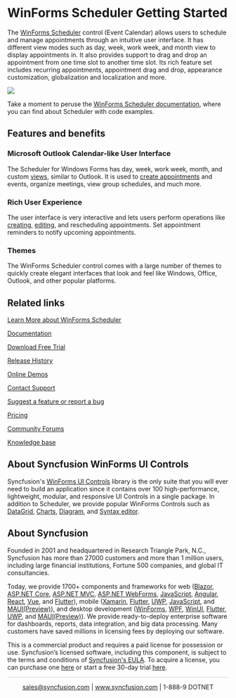 # WinForms Scheduler Getting Started

The [WinForms Scheduler](https://www.syncfusion.com/winforms-ui-controls/scheduler?utm_source=github&utm_medium=listing&utm_campaign=winforms-scheduler-github-samples) control (Event Calendar) allows users to schedule and manage appointments through an intuitive user interface. It has different view modes such as day, week, work week, and month view to display appointments in. It also provides support to drag and drop an appointment from one time slot to another time slot. Its rich feature set includes recurring appointments, appointment drag and drop, appearance customization, globalization and localization and more.

![](Images/GettingStarted_Image.png)

Take a moment to peruse the [WinForms Scheduler documentation](https://help.syncfusion.com/windowsforms/scheduler/overview?utm_source=github&utm_medium=listing&utm_campaign=winforms-scheduler-github-samples), where you can find about Scheduler with code examples.

## Features and benefits

### Microsoft Outlook Calendar-like User Interface
The Scheduler for Windows Forms has day, week, work week, month, and custom [views](https://help.syncfusion.com/windowsforms/scheduler/getting-started#changing-views?utm_source=github&utm_medium=listing&utm_campaign=winforms-scheduler-github-samples), similar to Outlook. It is used to [create appointments](https://help.syncfusion.com/windowsforms/scheduler/getting-started#schedule-appointment?utm_source=github&utm_medium=listing&utm_campaign=winforms-scheduler-github-samples) and events, organize meetings, view group schedules, and much more. 

### Rich User Experience
The user interface is very interactive and lets users perform operations like [creating](https://help.syncfusion.com/windowsforms/scheduler/getting-started#insert?utm_source=github&utm_medium=listing&utm_campaign=winforms-scheduler-github-samples), [editing](https://help.syncfusion.com/windowsforms/scheduler/getting-started#modify?utm_source=github&utm_medium=listing&utm_campaign=winforms-scheduler-github-samples), and rescheduling appointments. Set appointment reminders to notify upcoming appointments.  

### Themes
The WinForms Scheduler control comes with a large number of themes to quickly create elegant interfaces that look and feel like Windows, Office, Outlook, and other popular platforms.

## Related links
[Learn More about WinForms Scheduler](https://www.syncfusion.com/winforms-ui-controls/scheduler?utm_source=github&utm_medium=listing&utm_campaign=winforms-scheduler-github-samples)

[Documentation](https://help.syncfusion.com/windowsforms/schedule/overview?utm_source=github&utm_medium=listing&utm_campaign=winforms-scheduler-github-samples)

[Download Free Trial](https://www.syncfusion.com/downloads/windowsforms?utm_source=github&utm_medium=listing&utm_campaign=winforms-scheduler-github-samples)

[Release History](https://help.syncfusion.com/windowsforms/release-notes/v19.4.0.43?utm_source=github&utm_medium=listing&utm_campaign=winforms-scheduler-github-samples)

[Online Demos](https://github.com/syncfusion/winforms-demos/?utm_source=github&utm_medium=listing&utm_campaign=winforms-scheduler-github-samples)

[Contact Support](https://www.syncfusion.com/support/directtrac/incidents/newincident/?utm_source=github&utm_medium=listing&utm_campaign=winforms-scheduler-github-samples)

[Suggest a feature or report a bug](https://www.syncfusion.com/feedback/winforms?utm_source=github&utm_medium=listing&utm_campaign=winforms-scheduler-github-samples)

[Pricing](https://www.syncfusion.com/sales/products/windowsforms?utm_source=github&utm_medium=listing&utm_campaign=winforms-scheduler-github-samples)

[Community Forums](https://www.syncfusion.com/forums?utm_source=github&utm_medium=listing&utm_campaign=winforms-scheduler-github-samples)

[Knowledge base](https://www.syncfusion.com/kb?utm_source=github&utm_medium=listing&utm_campaign=winforms-scheduler-github-samples)

## About Syncfusion WinForms UI Controls
Syncfusion's [WinForms UI Controls](https://www.syncfusion.com/winforms-ui-controls?utm_source=github&utm_medium=listing&utm_campaign=winforms-scheduler-github-samples) library is the only suite that you will ever need to build an application since it contains over 100 high-performance, lightweight, modular, and responsive UI Controls in a single package. In addition to Scheduler, we provide popular WinForms Controls such as [DataGrid](https://www.syncfusion.com/winforms-ui-controls/datagrid?utm_source=github&utm_medium=listing&utm_campaign=winforms-scheduler-github-samples), [Charts](https://www.syncfusion.com/winforms-ui-controls/chart?utm_source=github&utm_medium=listing&utm_campaign=winforms-scheduler-github-samples), [Diagram](https://www.syncfusion.com/winforms-ui-controls/diagram?utm_source=github&utm_medium=listing&utm_campaign=winforms-scheduler-github-samples), and [Syntax editor](https://www.syncfusion.com/winforms-ui-controls/syntax-editor?utm_source=github&utm_medium=listing&utm_campaign=winforms-scheduler-github-samples).

## About Syncfusion
Founded in 2001 and headquartered in Research Triangle Park, N.C., Syncfusion has more than 27000 customers and more than 1 million users, including large financial institutions, Fortune 500 companies, and global IT consultancies.

Today, we provide 1700+ components and frameworks for web ([Blazor](https://www.syncfusion.com/blazor-components?utm_source=github&utm_medium=listing&utm_campaign=winforms-scheduler-github-samples), [ASP.NET Core](https://www.syncfusion.com/aspnet-core-ui-controls?utm_source=github&utm_medium=listing&utm_campaign=winforms-scheduler-github-samples), [ASP.NET MVC](https://www.syncfusion.com/aspnet-mvc-ui-controls?utm_source=github&utm_medium=listing&utm_campaign=winforms-scheduler-github-samples), [ASP.NET WebForms](https://www.syncfusion.com/jquery/aspnet-webforms-ui-controls?utm_source=github&utm_medium=listing&utm_campaign=winforms-scheduler-github-samples), [JavaScript](https://www.syncfusion.com/javascript-ui-controls?utm_source=github&utm_medium=listing&utm_campaign=winforms-scheduler-github-samples), [Angular](https://www.syncfusion.com/angular-ui-components?utm_source=github&utm_medium=listing&utm_campaign=winforms-scheduler-github-samples), [React](https://www.syncfusion.com/react-ui-components?utm_source=github&utm_medium=listing&utm_campaign=winforms-scheduler-github-samples), [Vue](https://www.syncfusion.com/vue-ui-components?utm_source=github&utm_medium=listing&utm_campaign=winforms-scheduler-github-samples), and [Flutter](https://www.syncfusion.com/flutter-widgets?utm_source=github&utm_medium=listing&utm_campaign=winforms-scheduler-github-samples)), mobile ([Xamarin](https://www.syncfusion.com/xamarin-ui-controls?utm_source=github&utm_medium=listing&utm_campaign=winforms-scheduler-github-samples), [Flutter](https://www.syncfusion.com/flutter-widgets?utm_source=github&utm_medium=listing&utm_campaign=winforms-scheduler-github-samples), [UWP](https://www.syncfusion.com/uwp-ui-controls?utm_source=github&utm_medium=listing&utm_campaign=winforms-scheduler-github-samples), [JavaScript](https://www.syncfusion.com/javascript-ui-controls?utm_source=github&utm_medium=listing&utm_campaign=winforms-scheduler-github-samples), and [MAUI(Preview)](https://www.syncfusion.com/maui-controls?utm_source=github&utm_medium=listing&utm_campaign=winforms-scheduler-github-samples)), and desktop development ([WinForms](https://www.syncfusion.com/winforms-ui-controls?utm_source=github&utm_medium=listing&utm_source=github&utm_medium=listing&utm_campaign=winforms-scheduler-github-samples), [WPF](https://www.syncfusion.com/wpf-ui-controls?utm_source=github&utm_medium=listing&utm_campaign=winforms-scheduler-github-samples), [WinUI](https://www.syncfusion.com/winui-controls?utm_source=github&utm_medium=listing&utm_campaign=winforms-scheduler-github-samples), [Flutter](https://www.syncfusion.com/flutter-widgets?utm_source=github&utm_medium=listing&utm_campaign=winforms-scheduler-github-samples), [UWP](https://www.syncfusion.com/uwp-ui-controls?utm_source=github&utm_medium=listing&utm_campaign=winforms-scheduler-github-samples), and [MAUI(Preview)](https://www.syncfusion.com/maui-controls?utm_source=github&utm_medium=listing&utm_campaign=winforms-scheduler-github-samples)). We provide ready-to-deploy enterprise software for dashboards, reports, data integration, and big data processing. Many customers have saved millions in licensing fees by deploying our software.


This is a commercial product and requires a paid license for possession or use. Syncfusion’s licensed software, including this component, is subject to the terms and conditions of [Syncfusion's EULA](https://www.syncfusion.com/eula/es/?utm_source=github&utm_medium=listing&utm_campaign=winforms-scheduler-github-samples). To acquire a license, you can purchase one [here]( https://www.syncfusion.com/sales/products/windowsforms?utm_source=github&utm_medium=listing&utm_campaign=winforms-scheduler-github-samples) or start a free 30-day trial [here](https://www.syncfusion.com/account/manage-trials/start-trials?utm_source=github&utm_medium=listing&utm_campaign=winforms-scheduler-github-samples).


<hr style="height:0.3px;border:none;color:lightgrey;background-color:lightgrey;" />

<p align="center">
  <a href="mailto:sales@syncfusion.com?Subject=Syncfusion WinForms Scheduler - Github" target="_top">sales@syncfusion.com</a> | <a href="https://www.syncfusion.com?utm_source=github&utm_medium=listing&utm_campaign=winforms-scheduler-github-samples">www.syncfusion.com</a> | 1-888-9 DOTNET <br>
</p>